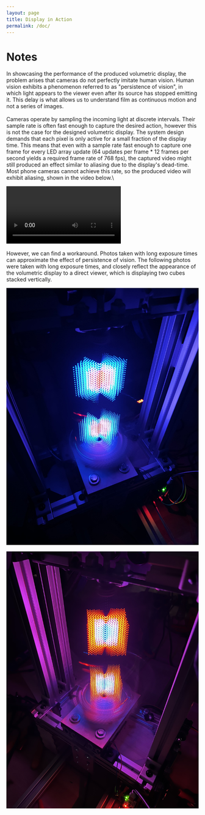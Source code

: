 ```yaml
---
layout: page
title: Display in Action
permalink: /doc/
---
```


# Notes
In showcasing the performance of the produced volumetric display, the problem arises that cameras do not perfectly imitate human vision. Human vision exhibits a phenomenon referred to as "persistence of vision", in which light appears to the viewer even after its source has stopped emitting it. This delay is what allows us to understand film as continuous motion and not a series of images.\
\
Cameras operate by sampling the incoming light at discrete intervals. Their sample rate is often fast enough to capture the desired action, however this is not the case for the designed volumetric display. The system design demands that each pixel is only active for a small fraction of the display time. This means that even with a sample rate  fast enough to capture one frame for every LED array update (64 updates per frame * 12 frames per second  yields a required frame rate of 768 fps), the captured video might still produced an effect similar to aliasing due to the display's dead-time. Most phone cameras cannot achieve this rate, so the produced video will exhibit aliasing, shown in the video below.\ 

![aliasing_vid](./assets/img/vid1.mov)

However, we can find a workaround. Photos taken with long exposure times can approximate the effect of persistence of vision. The following photos were taken with long exposure times, and closely reflect the appearance of the volumetric display to a direct viewer, which is displaying two cubes stacked vertically. 

![im1](./assets/img/voldisp_blue_almost.jpg)

![im2](./assets/img/voldisp_red_almost.jpg)


